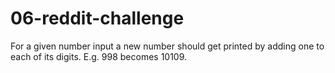 # 06-reddit-challenge
For a given number input a new number should get printed by adding one to each of its digits. E.g. 998 becomes 10109.
